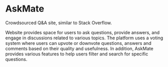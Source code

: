 # AskMate 

Crowdsourced Q&A site, similar to Stack Overflow.

Website provides space for users to ask questions, provide answers, and engage in discussions related to various topics.
The platform uses a voting system where users can upvote or downvote questions, answers and comments based on their quality and usefulness. 
In addition, AskMate provides various features to help users filter and search for specific questions. 